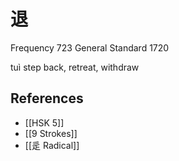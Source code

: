 # 退
Frequency 723
General Standard 1720

tuì
step back, retreat, withdraw

## References
- [[HSK 5]]
- [[9 Strokes]]
- [[辵 Radical]]